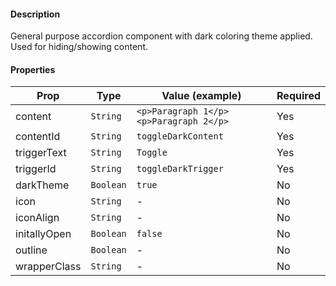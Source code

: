 #### Description

General purpose accordion component with dark coloring theme applied. Used for hiding/showing content.

#### Properties

| Prop         | Type      | Value (example)                        | Required |
| ------------ | --------- | -------------------------------------- | -------- |
| content      | `String`  | `<p>Paragraph 1</p><p>Paragraph 2</p>` | Yes      |
| contentId    | `String`  | `toggleDarkContent`                    | Yes      |
| triggerText  | `String`  | `Toggle`                               | Yes      |
| triggerId    | `String`  | `toggleDarkTrigger`                    | Yes      |
| darkTheme    | `Boolean` | `true`                                 | No       |
| icon         | `String`  | -                                      | No       |
| iconAlign    | `String`  | -                                      | No       |
| initallyOpen | `Boolean` | `false`                                | No       |
| outline      | `Boolean` | -                                      | No       |
| wrapperClass | `String`  | -                                      | No       |
